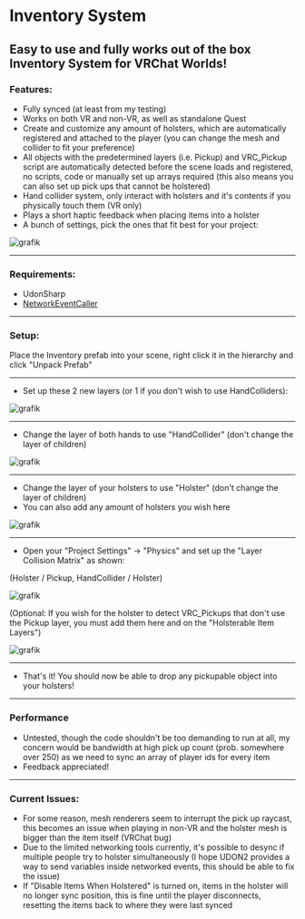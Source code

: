 # Inventory System

## Easy to use and fully works out of the box Inventory System for VRChat Worlds!

### Features:
- Fully synced (at least from my testing)
- Works on both VR and non-VR, as well as standalone Quest
- Create and customize any amount of holsters, which are automatically registered and attached to the player (you can change the mesh and collider to fit your preference)
- All objects with the predetermined layers (i.e. Pickup) and VRC_Pickup script are automatically detected before the scene loads and registered, no scripts, code or manually set up arrays required (this also means you can also set up pick ups that cannot be holstered)
- Hand collider system, only interact with holsters and it's contents if you physically touch them (VR only)
- Plays a short haptic feedback when placing items into a holster
- A bunch of settings, pick the ones that fit best for your project:

![grafik](https://user-images.githubusercontent.com/97361953/219671944-0434132b-8203-4214-b838-bb523b6d8996.png)

---

### Requirements:
- UdonSharp
- [NetworkEventCaller](https://github.com/Miner28/NetworkedEventCaller)

---

### Setup:
Place the Inventory prefab into your scene, right click it in the hierarchy and click "Unpack Prefab"

---

- Set up these 2 new layers (or 1 if you don't wish to use HandColliders):

![grafik](https://user-images.githubusercontent.com/97361953/219653395-3891cf55-1056-4fa6-a173-4407e58879df.png)

---

- Change the layer of both hands to use "HandCollider" (don't change the layer of children)

![grafik](https://user-images.githubusercontent.com/97361953/219677799-5bd8b31c-86b4-4d6c-a769-0c41f36a2ff9.png)

---

- Change the layer of your holsters to use "Holster" (don't change the layer of children)
- You can also add any amount of holsters you wish here

![grafik](https://user-images.githubusercontent.com/97361953/219678562-8e5b8491-3eaf-49e7-8d16-afefa29e7639.png)

---

- Open your "Project Settings" -> "Physics" and set up the "Layer Collision Matrix" as shown:

(Holster / Pickup, HandCollider / Holster)

![grafik](https://user-images.githubusercontent.com/97361953/219654347-19cf6c3b-054c-413a-b351-5bd16abc55ae.png)

(Optional: If you wish for the holster to detect VRC_Pickups that don't use the Pickup layer, you must add them here and on the "Holsterable Item Layers")

![grafik](https://user-images.githubusercontent.com/97361953/219671789-145db780-71a3-4558-a9a1-fb4fb50ee0f0.png)

---

- That's it! You should now be able to drop any pickupable object into your holsters!

---

### Performance

- Untested, though the code shouldn't be too demanding to run at all, my concern would be bandwidth at high pick up count (prob. somewhere over 250) as we need to sync an array of player ids for every item
- Feedback appreciated!

---

### Current Issues:
- For some reason, mesh renderers seem to interrupt the pick up raycast, this becomes an issue when playing in non-VR and the holster mesh is bigger than the item itself (VRChat bug)
- Due to the limited networking tools currently, it's possible to desync if multiple people try to holster simultaneously (I hope UDON2 provides a way to send variables inside networked events, this should be able to fix the issue)
- If "Disable Items When Holstered" is turned on, items in the holster will no longer sync position, this is fine until the player disconnects, resetting the items back to where they were last synced
